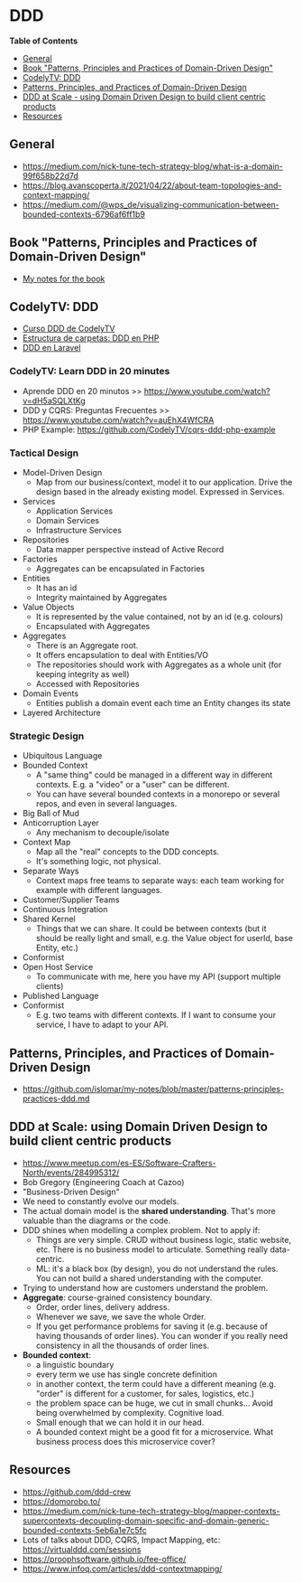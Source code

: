 # DDD

**Table of Contents**
- [General](#general)
- [Book "Patterns, Principles and Practices of Domain-Driven Design"](#book-patterns-principles-and-practices-of-domain-driven-design)
- [CodelyTV: DDD](#codelytv-ddd)
- [Patterns, Principles, and Practices of Domain-Driven Design](#patterns-principles-and-practices-of-domain-driven-design)
- [DDD at Scale - using Domain Driven Design to build client centric products](#ddd-at-scale-using-domain-driven-design-to-build-client-centric-products)
- [Resources](#resources)

## General
* https://medium.com/nick-tune-tech-strategy-blog/what-is-a-domain-99f658b22d7d
* https://blog.avanscoperta.it/2021/04/22/about-team-topologies-and-context-mapping/
* https://medium.com/@wps_de/visualizing-communication-between-bounded-contexts-6796af6ff1b9

## Book "Patterns, Principles and Practices of Domain-Driven Design"

- [My notes for the book](patterns-principles-practices-ddd.md)

## CodelyTV: DDD
- [Curso DDD de CodelyTV](ddd-codelytv.md)
- [Estructura de carpetas: DDD en PHP](https://www.youtube.com/watch?v=UFnABp2s8Y0)
- [DDD en Laravel](https://www.youtube.com/watch?v=EInyOtPra44)

### CodelyTV: Learn DDD in 20 minutes

- Aprende DDD en 20 minutos >> https://www.youtube.com/watch?v=dH5aSQLXtKg
- DDD y CQRS: Preguntas Frecuentes >> https://www.youtube.com/watch?v=auEhX4WfCRA
- PHP Example: https://github.com/CodelyTV/cqrs-ddd-php-example

### Tactical Design

- Model-Driven Design
  - Map from our business/context, model it to our application. Drive the design based in the already existing model. Expressed in Services.
- Services
  - Application Services
  - Domain Services
  - Infrastructure Services
- Repositories
  - Data mapper perspective instead of Active Record
- Factories
  - Aggregates can be encapsulated in Factories
- Entities
  - It has an id
  - Integrity maintained by Aggregates
- Value Objects
  - It is represented by the value contained, not by an id (e.g. colours)
  - Encapsulated with Aggregates
- Aggregates
  - There is an Aggregate root.
  - It offers encapsulation to deal with Entities/VO
  - The repositories should work with Aggregates as a whole unit (for keeping integrity as well)
  - Accessed with Repositories
- Domain Events
  - Entities publish a domain event each time an Entity changes its state
- Layered Architecture

### Strategic Design

- Ubiquitous Language
- Bounded Context
  - A "same thing" could be managed in a different way in different contexts. E.g. a "video" or a "user" can be different.
  - You can have several bounded contexts in a monorepo or several repos, and even in several languages.
- Big Ball of Mud
- Anticorruption Layer
  - Any mechanism to decouple/isolate
- Context Map
  - Map all the "real" concepts to the DDD concepts.
  - It's something logic, not physical.
- Separate Ways
  - Context maps free teams to separate ways: each team working for example with different languages.
- Customer/Supplier Teams
- Continuous Integration
- Shared Kernel
  - Things that we can share. It could be between contexts (but it should be really light and small, e.g. the Value object for userId, base Entity, etc.)
- Conformist
- Open Host Service
  - To communicate with me, here you have my API (support multiple clients)
- Published Language
- Conformist
  - E.g. two teams with different contexts. If I want to consume your service, I have to adapt to your API.

## Patterns, Principles, and Practices of Domain-Driven Design

- https://github.com/islomar/my-notes/blob/master/patterns-principles-practices-ddd.md

## DDD at Scale: using Domain Driven Design to build client centric products
- https://www.meetup.com/es-ES/Software-Crafters-North/events/284995312/
- Bob Gregory (Engineering Coach at Cazoo)
- "Business-Driven Design"
- We need to constantly evolve our models.
- The actual domain model is the **shared understanding**. That's more valuable than the diagrams or the code.
- DDD shines when modelling a complex problem. Not to apply if:
  - Things are very simple. CRUD without business logic, static website, etc. There is no business model to articulate. Something really data-centric.
  - ML: it's a black box (by design), you do not understand the rules. You can not build a shared understanding with the computer.
- Trying to understand how are customers understand the problem.
- **Aggregate**: course-grained consistency boundary.
  - Order, order lines, delivery address.
  - Whenever we save, we save the whole Order.
  - If you get performance problems for saving it (e.g. because of having thousands of order lines). You can wonder if you really need consistency in all the thousands of order lines.
- **Bounded context**:
  - a linguistic boundary
  - every term we use has single concrete definition
  - in another context, the term could have a different meaning (e.g. "order" is different for a customer, for sales, logistics, etc.)
  - the problem space can be huge, we cut in small chunks... Avoid being overwhelmed by complexity. Cognitive load.
  - Small enough that we can hold it in our head.
  - A bounded context might be a good fit for a microservice. What business process does this microservice cover?


## Resources
- https://github.com/ddd-crew
- https://domorobo.to/
- https://medium.com/nick-tune-tech-strategy-blog/mapper-contexts-supercontexts-decoupling-domain-specific-and-domain-generic-bounded-contexts-5eb6a1e7c5fc
- Lots of talks about DDD, CQRS, Impact Mapping, etc: https://virtualddd.com/sessions
- https://proophsoftware.github.io/fee-office/
- https://www.infoq.com/articles/ddd-contextmapping/
